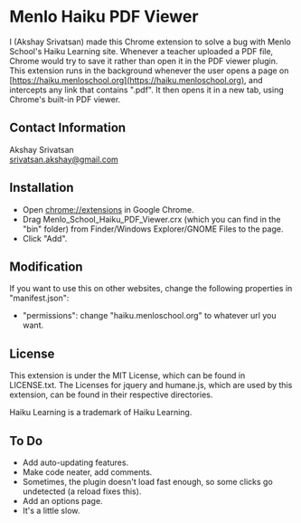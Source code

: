 # Menlo Haiku PDF Viewer
I (Akshay Srivatsan) made this Chrome extension to solve a bug with Menlo School's Haiku Learning site. Whenever a teacher uploaded a PDF file, Chrome would try to save it rather than open it in the PDF viewer plugin. This extension runs in the background whenever the user opens a page on [https://haiku.menloschool.org](https://haiku.menloschool.org), and intercepts any link that contains ".pdf". It then opens it in a new tab, using Chrome's built-in PDF viewer.

## Contact Information
Akshay Srivatsan  
[srivatsan.akshay@gmail.com](mailto:srivatsan.akshay@gmail.com)

## Installation
* Open [chrome://extensions](chrome://extensions) in Google Chrome.
* Drag Menlo_School_Haiku_PDF_Viewer.crx (which you can find in the "bin" folder) from Finder/Windows Explorer/GNOME Files to the page.
* Click "Add".

## Modification
If you want to use this on other websites, change the following properties in "manifest.json":
* "permissions": change "haiku.menloschool.org" to whatever url you want.

## License
This extension is under the MIT License, which can be found in LICENSE.txt. The Licenses for jquery and humane.js, which are used by this extension, can be found in their respective directories.

Haiku Learning is a trademark of Haiku Learning.

## To Do
* Add auto-updating features.
* Make code neater, add comments.
* Sometimes, the plugin doesn't load fast enough, so some clicks go undetected (a reload fixes this).
* Add an options page.
* It's a little slow.
